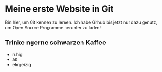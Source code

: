 # Meine erste Website in Git

Bin hier, um Git kennen zu lernen.
Ich habe Github bis jetzt nur dazu genutz, um Open Source Programme herunter zu laden!

## Trinke ngerne schwarzen Kaffee

* ruhig
* alt
* ehrgeizig
